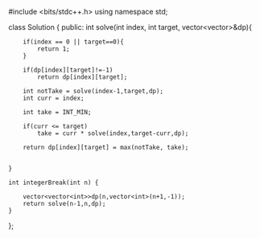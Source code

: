#include <bits/stdc++.h>
using namespace std;


class Solution {
public:
    int solve(int index, int target, vector<vector<int>>&dp){
        
        if(index == 0 || target==0){
            return 1;
        }
        
        if(dp[index][target]!=-1)
            return dp[index][target];
        
        int notTake = solve(index-1,target,dp);
        int curr = index;
        
        int take = INT_MIN;
        
        if(curr <= target)
            take = curr * solve(index,target-curr,dp);
        
        return dp[index][target] = max(notTake, take);
        
        
    }
    
    int integerBreak(int n) {
        
        vector<vector<int>>dp(n,vector<int>(n+1,-1));
        return solve(n-1,n,dp);
    }
};
